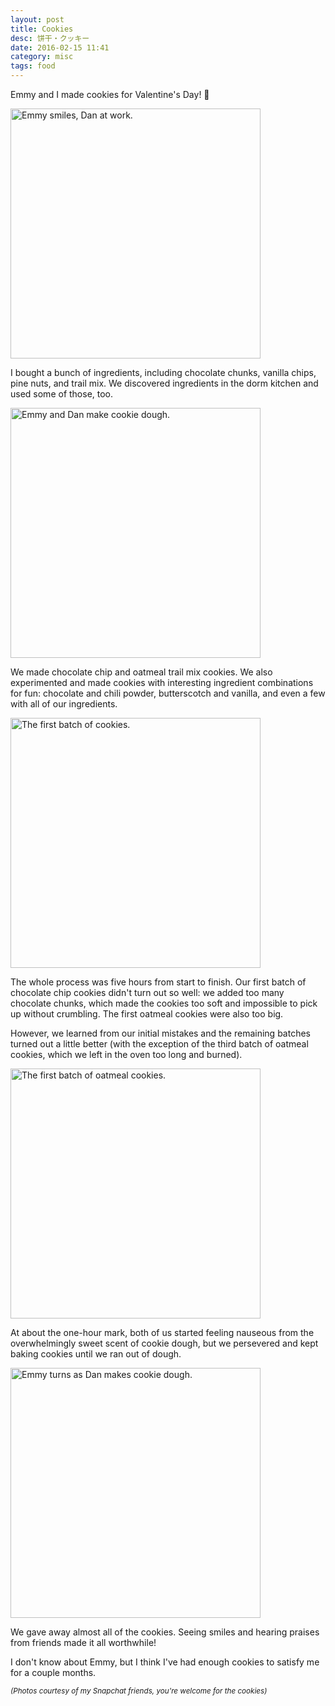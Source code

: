 ```yaml
---
layout: post
title: Cookies
desc: 饼干・クッキー
date: 2016-02-15 11:41
category: misc
tags: food
---
```


Emmy and I made cookies for Valentine's Day! 🍪

<p class="center">
	<img class="no-enlarge" style="width: 400px;" src="{{ site.file }}/cookie3.png" alt="Emmy smiles, Dan at work.">
</p>

I bought a bunch of ingredients, including chocolate chunks, vanilla chips, pine nuts, and trail mix. We discovered ingredients in the dorm kitchen and used some of those, too.

<p class="center">
	<img class="no-enlarge" style="width: 400px;" src="{{ site.file }}/cookie1.png" alt="Emmy and Dan make cookie dough.">
</p>

We made chocolate chip and oatmeal trail mix cookies. We also experimented and made cookies with interesting ingredient combinations for fun: chocolate and chili powder, butterscotch and vanilla, and even a few with all of our ingredients.

<p class="center">
	<img class="no-enlarge" style="width: 400px;" src="{{ site.file }}/cookie4.png" alt="The first batch of cookies.">
</p>

The whole process was five hours from start to finish. Our first batch of chocolate chip cookies didn't turn out so well: we added too many chocolate chunks, which made the cookies too soft and impossible to pick up without crumbling. The first oatmeal cookies were also too big.

However, we learned from our initial mistakes and the remaining batches turned out a little better (with the exception of the third batch of oatmeal cookies, which we left in the oven too long and burned).

<p class="center">
	<img class="no-enlarge" style="width: 400px;" src="{{ site.file }}/cookie5.png" alt="The first batch of oatmeal cookies.">
</p>

At about the one-hour mark, both of us started feeling nauseous from the overwhelmingly sweet scent of cookie dough, but we persevered and kept baking cookies until we ran out of dough.

<p class="center">
	<img class="no-enlarge" style="width: 400px;" src="{{ site.file }}/cookie2.png" alt="Emmy turns as Dan makes cookie dough.">
</p>

We gave away almost all of the cookies. Seeing smiles and hearing praises from friends made it all worthwhile!

I don't know about Emmy, but I think I've had enough cookies to satisfy me for a couple months.

<small>_(Photos courtesy of my Snapchat friends, you're welcome for the cookies)_</small>
